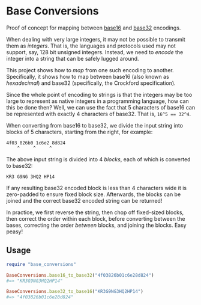 # Base Conversions

Proof of concept for mapping between [base16][1] and [base32][2] encodings.

When dealing with very large integers, it may not be possible to transmit them as _integers_. That is, the languages and protocols used may not support, say, 128 bit unsigned integers. Instead, we need to _encode_ the integer into a string that can be safely lugged around.

This project shows how to _map_ from one such encoding to another. Specifically, it shows how to map between base16 (also known as _hexadecimal_) and base32 (specifically, the Crockford specification).

Since the whole point of encoding to strings is that the integers may be too large to represent as native integers in a programming language, how can this be done then? Well, we can use the fact that 5 characters of base16 can be represented with exactly 4 characters of base32. That is, `16^5 == 32^4`.

When converting from base16 to base32, we divide the input string into blocks of 5 characters, starting from the right, for example:

```
4f03 826b0 1c6e2 8d824
    ^     ^     ^
```

The above input string is divided into 4 _blocks_, each of which is converted to base32:

```
KR3 G9NG 3HQ2 HP14
```

If any resulting base32 encoded block is less than 4 characters wide it is zero-padded to ensure fixed block size. Afterwards, the blocks can be joined and the correct base32 encoded string can be returned!

In practice, we first reverse the string, then chop off fixed-sized blocks, then correct the order within each block, before converting between the bases, correcting the order _between_ blocks, and joining the blocks. Easy peasy!

## Usage

```ruby
require "base_conversions"

BaseConversions.base16_to_base32("4f03826b01c6e28d824")
#=> "KR3G9NG3HQ2HP14"

BaseConversions.base32_to_base16("KR3G9NG3HQ2HP14")
#=> "4f03826b01c6e28d824"
```

[1]:	https://en.wikipedia.org/wiki/Hexadecimal
[2]:	https://www.crockford.com/base32.html

